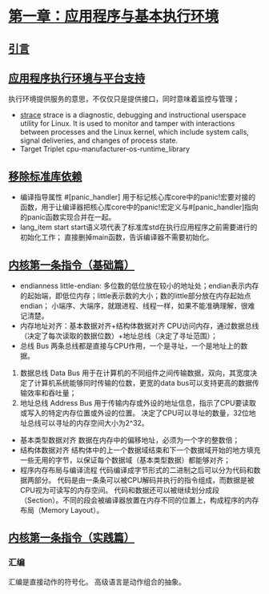 # [第一章：应用程序与基本执行环境](https://rcore-os.cn/rCore-Tutorial-Book-v3/chapter1/index.html)
## [引言](https://rcore-os.cn/rCore-Tutorial-Book-v3/chapter1/0intro.html)
## [应用程序执行环境与平台支持](https://rcore-os.cn/rCore-Tutorial-Book-v3/chapter1/1app-ee-platform.html)
执行环境提供服务的意思，不仅仅只是提供接口，同时意味着监控与管理；
- [strace](https://strace.io/)
strace is a diagnostic, debugging and instructional userspace utility for Linux.
It is used to monitor and tamper with interactions between processes and the Linux kernel, which include system calls, signal deliveries, and changes of process state.
- Target Triplet
cpu-manufacturer-os-runtime_library
## [移除标准库依赖](https://rcore-os.cn/rCore-Tutorial-Book-v3/chapter1/2remove-std.html)
- 编译指导属性 #[panic_handler]
用于标记核心库core中的panic!宏要对接的函数，用于让编译器把核心库core中的panic!宏定义与#[panic_handler]指向的panic函数实现合并在一起。
- lang_item start
start语义项代表了标准库std在执行应用程序之前需要进行的初始化工作；
直接删掉main函数，告诉编译器不需要初始化。
## [内核第一条指令（基础篇）](https://rcore-os.cn/rCore-Tutorial-Book-v3/chapter1/3first-instruction-in-kernel1.html)
- endianness
little-endian: 多位数的低位放在较小的地址处；endian表示内存的起始端，即低位内存；little表示数的大小；数的little部分放在内存起始点endian；
小端序、大端序，就跟进程、线程一样，如果不能准确理解，很难记清楚。
- 内存地址对齐：基本数据对齐+结构体数据对齐
CPU访问内存，通过数据总线（决定了每次读取的数据位数）+地址总线（决定了寻址范围）；
- 总线 Bus
两条总线都是直接与CPU作用，一个是寻址，一个是地址上的数据。
1. 数据总线 Data Bus
用于在计算机的不同组件之间传输数据，双向，其宽度决定了计算机系统能够同时传输的位数，更宽的data bus可以支持更高的数据传输效率和吞吐量；
2. 地址总线 Address Bus
用于传输内存或外设的地址信息，指示了CPU要读取或写入的特定内存位置或外设的位置。
决定了CPU可以寻址的数量，32位地址总线可以寻址的内存空间大小为2^32。
- 基本类型数据对齐
数据在内存中的偏移地址，必须为一个字的整数倍；
- 结构体数据对齐
结构体中的上一个数据域结束和下一个数据域开始的地方填充一些无用的字节，以保证每个数据域（基本类型数据）都能够对齐；
- 程序内存布局与编译流程
代码编译成字节形式的二进制之后可以分为代码和数据两部分。
代码是由一条条可以被CPU解码并执行的指令组成，而数据是被CPU视为可读写的内存空间。
代码和数据还可以被继续划分成段（Section）。不同的段会被编译器放置在内存不同的位置上，构成程序的内存布局（Memory Layout）。
## [内核第一条指令（实践篇）](https://rcore-os.cn/rCore-Tutorial-Book-v3/chapter1/4first-instruction-in-kernel2.html)
### 汇编
汇编是直接动作的符号化。
高级语言是动作组合的抽象。
